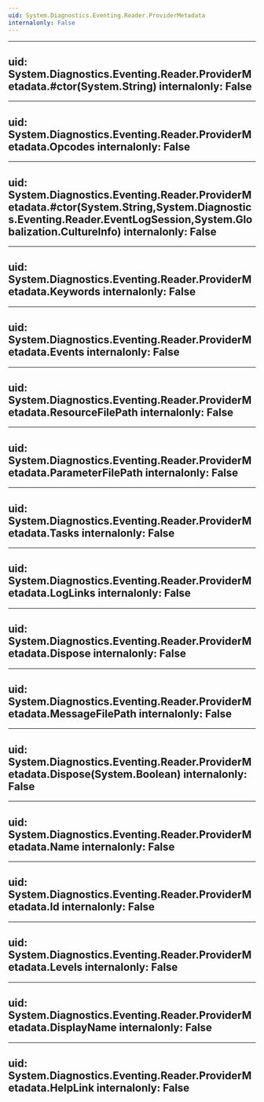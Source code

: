 ```yaml
---
uid: System.Diagnostics.Eventing.Reader.ProviderMetadata
internalonly: False
---
```


---
uid: System.Diagnostics.Eventing.Reader.ProviderMetadata.#ctor(System.String)
internalonly: False
---

---
uid: System.Diagnostics.Eventing.Reader.ProviderMetadata.Opcodes
internalonly: False
---

---
uid: System.Diagnostics.Eventing.Reader.ProviderMetadata.#ctor(System.String,System.Diagnostics.Eventing.Reader.EventLogSession,System.Globalization.CultureInfo)
internalonly: False
---

---
uid: System.Diagnostics.Eventing.Reader.ProviderMetadata.Keywords
internalonly: False
---

---
uid: System.Diagnostics.Eventing.Reader.ProviderMetadata.Events
internalonly: False
---

---
uid: System.Diagnostics.Eventing.Reader.ProviderMetadata.ResourceFilePath
internalonly: False
---

---
uid: System.Diagnostics.Eventing.Reader.ProviderMetadata.ParameterFilePath
internalonly: False
---

---
uid: System.Diagnostics.Eventing.Reader.ProviderMetadata.Tasks
internalonly: False
---

---
uid: System.Diagnostics.Eventing.Reader.ProviderMetadata.LogLinks
internalonly: False
---

---
uid: System.Diagnostics.Eventing.Reader.ProviderMetadata.Dispose
internalonly: False
---

---
uid: System.Diagnostics.Eventing.Reader.ProviderMetadata.MessageFilePath
internalonly: False
---

---
uid: System.Diagnostics.Eventing.Reader.ProviderMetadata.Dispose(System.Boolean)
internalonly: False
---

---
uid: System.Diagnostics.Eventing.Reader.ProviderMetadata.Name
internalonly: False
---

---
uid: System.Diagnostics.Eventing.Reader.ProviderMetadata.Id
internalonly: False
---

---
uid: System.Diagnostics.Eventing.Reader.ProviderMetadata.Levels
internalonly: False
---

---
uid: System.Diagnostics.Eventing.Reader.ProviderMetadata.DisplayName
internalonly: False
---

---
uid: System.Diagnostics.Eventing.Reader.ProviderMetadata.HelpLink
internalonly: False
---
